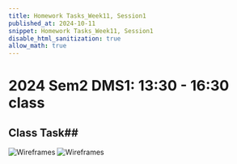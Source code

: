 ```yaml
---
title: Homework Tasks_Week11, Session1
published_at: 2024-10-11
snippet: Homework Tasks_Week11, Session1
disable_html_sanitization: true
allow_math: true
---
```

#  2024 Sem2 DMS1: 13:30 - 16:30 class

## Class Task##

![Wireframes](wireframe_google.jpg)
![Wireframes](google_2.jpg)